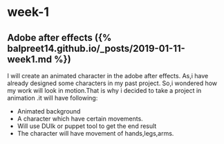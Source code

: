 # week-1
## Adobe after effects ({% balpreet14.github.io/_posts/2019-01-11-week1.md %})
I will create an animated character in the adobe after effects. As,i have already designed some characters in my past project.
So,i wondered how my work will look in motion.That is why i decided to take a project in animation .it will have following:

* Animated background
* A character which have certain movements.
* Will use DUIk or puppet tool to get the end result
* The character will have movement of hands,legs,arms.
